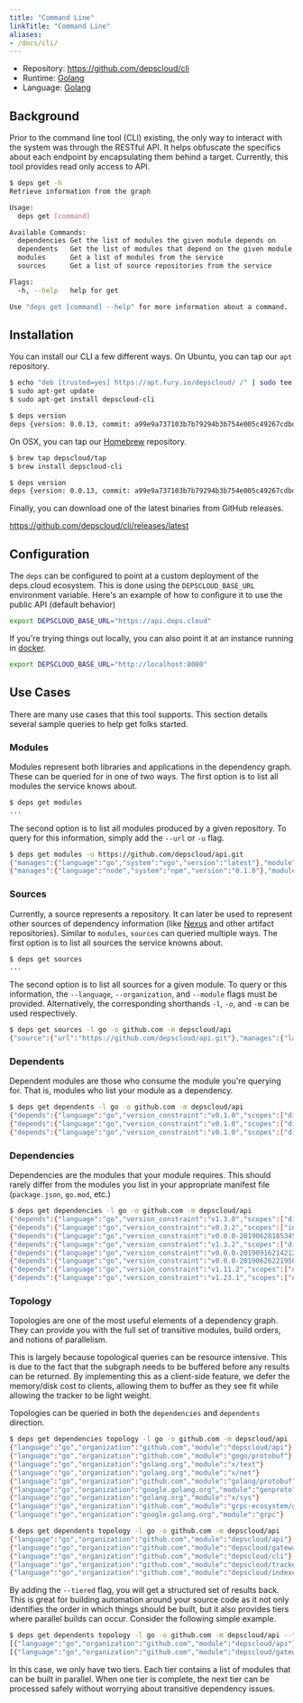 ```yaml
---
title: "Command Line"
linkTitle: "Command Line"
aliases:
- /docs/cli/
---
```


* Repository: https://github.com/depscloud/cli
* Runtime: [Golang](https://golang.org/)
* Language: [Golang](https://golang.org/)

## Background

Prior to the command line tool (CLI) existing, the only way to interact with the system was through the RESTful API.
It helps obfuscate the specifics about each endpoint by encapsulating them behind a target.
Currently, this tool provides read only access to API.

```bash
$ deps get -h
Retrieve information from the graph

Usage:
  deps get [command]

Available Commands:
  dependencies Get the list of modules the given module depends on
  dependents   Get the list of modules that depend on the given module
  modules      Get a list of modules from the service
  sources      Get a list of source repositories from the service

Flags:
  -h, --help   help for get

Use "deps get [command] --help" for more information about a command.
```

## Installation

You can install our CLI a few different ways.
On Ubuntu, you can tap our `apt` repository.

```bash
$ echo "deb [trusted=yes] https://apt.fury.io/depscloud/ /" | sudo tee /etc/apt/sources.list.d/depscloud.list
$ sudo apt-get update
$ sudo apt-get install depscloud-cli

$ deps version
deps {version: 0.0.13, commit: a99e9a737103b7b79294b3b754e005c49267cdbd, date: 2020-06-27T22:21:27Z}
```

On OSX, you can tap our [Homebrew](https://brew.sh/) repository.

```bash
$ brew tap depscloud/tap
$ brew install depscloud-cli

$ deps version
deps {version: 0.0.13, commit: a99e9a737103b7b79294b3b754e005c49267cdbd, date: 2020-06-27T22:21:27Z}
```

Finally, you can download one of the latest binaries from GitHub releases.

https://github.com/depscloud/cli/releases/latest

## Configuration

The `deps` can be configured to point at a custom deployment of the deps.cloud ecosystem.
This is done using the `DEPSCLOUD_BASE_URL` environment variable.
Here's an example of how to configure it to use the public API (default behavior) 

```bash
export DEPSCLOUD_BASE_URL="https://api.deps.cloud"
```

If you're trying things out locally, you can also point it at an instance running in [docker](/docs/deployment/docker).

```bash
export DEPSCLOUD_BASE_URL="http://localhost:8080"
```

## Use Cases

There are many use cases that this tool supports.
This section details several sample queries to help get folks started.

### Modules

Modules represent both libraries and applications in the dependency graph.
These can be queried for in one of two ways.
The first option is to list all modules the service knows about.

```bash
$ deps get modules
...
```

The second option is to list all modules produced by a given repository.
To query for this information, simply add the `--url` or `-u` flag.

```bash
$ deps get modules -u https://github.com/depscloud/api.git
{"manages":{"language":"go","system":"vgo","version":"latest"},"module":{"language":"go","organization":"github.com","module":"depscloud/api"}}
{"manages":{"language":"node","system":"npm","version":"0.1.0"},"module":{"language":"node","organization":"depscloud","module":"api"}}
```

### Sources

Currently, a source represents a repository.
It can later be used to represent other sources of dependency information (like [Nexus](https://www.sonatype.com/product-nexus-repository) and other artifact repositories).
Similar to `modules`, `sources` can queried multiple ways.
The first option is to list all sources the service knowns about.

```bash
$ deps get sources
...
```

The second option is to list all sources for a given module.
To query or this information, the `--language`, `--organization`, and `--module` flags must be provided.
Alternatively, the corresponding shorthands `-l`, `-o`, and `-m` can be used respectively.

```bash
$ deps get sources -l go -o github.com -m depscloud/api
{"source":{"url":"https://github.com/depscloud/api.git"},"manages":{"language":"go","system":"vgo","version":"latest"}}
```

### Dependents

Dependent modules are those who consume the module you're querying for.
That is, modules who list your module as a dependency.

```bash
$ deps get dependents -l go -o github.com -m depscloud/api
{"depends":{"language":"go","version_constraint":"v0.1.0","scopes":["direct"]},"module":{"language":"go","organization":"github.com","module":"depscloud/gateway"}}
{"depends":{"language":"go","version_constraint":"v0.1.0","scopes":["direct"]},"module":{"language":"go","organization":"github.com","module":"depscloud/tracker"}}
{"depends":{"language":"go","version_constraint":"v0.1.0","scopes":["direct"]},"module":{"language":"go","organization":"github.com","module":"depscloud/indexer"}}
```

### Dependencies

Dependencies are the modules that your module requires.
This should rarely differ from the modules you list in your appropriate manifest file (`package.json`, `go.mod`, etc.)

```bash
$ deps get dependencies -l go -o github.com -m depscloud/api
{"depends":{"language":"go","version_constraint":"v1.3.0","scopes":["direct"]},"module":{"language":"go","organization":"github.com","module":"gogo/protobuf"}}
{"depends":{"language":"go","version_constraint":"v0.3.2","scopes":["indirect"]},"module":{"language":"go","organization":"golang.org","module":"x/text"}}
{"depends":{"language":"go","version_constraint":"v0.0.0-20190628185345-da137c7871d7","scopes":["indirect"]},"module":{"language":"go","organization":"golang.org","module":"x/net"}}
{"depends":{"language":"go","version_constraint":"v1.3.2","scopes":["direct"]},"module":{"language":"go","organization":"github.com","module":"golang/protobuf"}}
{"depends":{"language":"go","version_constraint":"v0.0.0-20190916214212-f660b8655731","scopes":["direct"]},"module":{"language":"go","organization":"google.golang.org","module":"genproto"}}
{"depends":{"language":"go","version_constraint":"v0.0.0-20190626221950-04f50cda93cb","scopes":["indirect"]},"module":{"language":"go","organization":"golang.org","module":"x/sys"}}
{"depends":{"language":"go","version_constraint":"v1.11.2","scopes":["direct"]},"module":{"language":"go","organization":"github.com","module":"grpc-ecosystem/grpc-gateway"}}
{"depends":{"language":"go","version_constraint":"v1.23.1","scopes":["direct"]},"module":{"language":"go","organization":"google.golang.org","module":"grpc"}}
```

### Topology

Topologies are one of the most useful elements of a dependency graph.
They can provide you with the full set of transitive modules, build orders, and notions of parallelism.

This is largely because topological queries can be resource intensive.
This is due to the fact that the subgraph needs to be buffered before any results can be returned.
By implementing this as a client-side feature, we defer the memory/disk cost to clients, allowing them to buffer as they see fit while allowing the tracker to be light weight.

Topologies can be queried in both the `dependencies` and `dependents` direction.

```bash
$ deps get dependencies topology -l go -o github.com -m depscloud/api
{"language":"go","organization":"github.com","module":"depscloud/api"}
{"language":"go","organization":"github.com","module":"gogo/protobuf"}
{"language":"go","organization":"golang.org","module":"x/text"}
{"language":"go","organization":"golang.org","module":"x/net"}
{"language":"go","organization":"github.com","module":"golang/protobuf"}
{"language":"go","organization":"google.golang.org","module":"genproto"}
{"language":"go","organization":"golang.org","module":"x/sys"}
{"language":"go","organization":"github.com","module":"grpc-ecosystem/grpc-gateway"}
{"language":"go","organization":"google.golang.org","module":"grpc"}
```

```bash
$ deps get dependents topology -l go -o github.com -m depscloud/api
{"language":"go","organization":"github.com","module":"depscloud/api"}
{"language":"go","organization":"github.com","module":"depscloud/gateway"}
{"language":"go","organization":"github.com","module":"depscloud/cli"}
{"language":"go","organization":"github.com","module":"depscloud/tracker"}
{"language":"go","organization":"github.com","module":"depscloud/indexer"}
```

By adding the `--tiered` flag, you will get a structured set of results back.
This is great for building automation around your source code as it not only identifies the order in which things should be built, but it also provides tiers where parallel builds can occur.
Consider the following simple example.

```bash
$ deps get dependents topology -l go -o github.com -m depscloud/api --tiered
[{"language":"go","organization":"github.com","module":"depscloud/api"}]
[{"language":"go","organization":"github.com","module":"depscloud/gateway"},{"language":"go","organization":"github.com","module":"depscloud/cli"},{"language":"go","organization":"github.com","module":"depscloud/tracker"},{"language":"go","organization":"github.com","module":"depscloud/indexer"}]
```

In this case, we only have two tiers.
Each tier contains a list of modules that can be built in parallel.
When one tier is complete, the next tier can be processed safely without worrying about transitive dependency issues.
